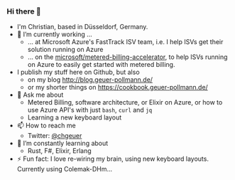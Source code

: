 ### Hi there 👋

- I'm Christian, based in Düsseldorf, Germany. 
- 🔭 I’m currently working ...
  - ... at Microsoft Azure's FastTrack ISV team, i.e. I help ISVs get their solution running on Azure
  - ... on the [microsoft/metered-billing-accelerator](https://github.com/microsoft/metered-billing-accelerator), to help ISVs running on Azure to easily get started with metered billing.
- I publish my stuff here on Github, but also 
  - on my blog http://blog.geuer-pollmann.de/
  - or my shorter things on https://cookbook.geuer-pollmann.de/
- 💬 Ask me about
  - Metered Billing, software architecture, or Elixir on Azure, or how to use Azure API's with just `bash`, `curl` and `jq`
  - Learning a new keyboard layout
- 📫 How to reach me
  - Twitter: [@chgeuer](https://twitter.com/chgeuer/)
- 🌱 I’m constantly learning about
  - Rust, F#, Elixir, Erlang
- ⚡ Fun fact: I love re-wiring my brain, using new keyboard layouts. Currently using Colemak-DHm...

<!--
**chgeuer/chgeuer** is a ✨ _special_ ✨ repository because its `README.md` (this file) appears on your GitHub profile.

Here are some ideas to get you started:

- 
- 👯 I’m looking to collaborate on ...
- 🤔 I’m looking for help with ...
- 💬 Ask me about ...
- 📫 How to reach me: ...
- 😄 Pronouns: ...
- ⚡ Fun fact: ...
-->

